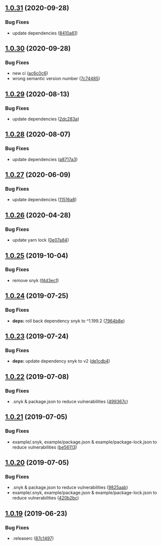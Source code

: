 ## [1.0.31](https://github.com/JimmyBeldone/gatsby-plugin-stylus-resources/compare/v1.0.30...v1.0.31) (2020-09-28)


### Bug Fixes

* update dependencies ([8410a61](https://github.com/JimmyBeldone/gatsby-plugin-stylus-resources/commit/8410a616c9a5b0e67a965f3817e2983870df57bb))

## [1.0.30](https://github.com/JimmyBeldone/gatsby-plugin-stylus-resources/compare/v1.0.29...v1.0.30) (2020-09-28)


### Bug Fixes

* new ci ([ac6c0c6](https://github.com/JimmyBeldone/gatsby-plugin-stylus-resources/commit/ac6c0c64d25731fdf7527bf7523fa7f1bd163f87))
* wrong semantic version number ([7c74485](https://github.com/JimmyBeldone/gatsby-plugin-stylus-resources/commit/7c7448557b6b875873afd73946c8c8c699eec558))

## [1.0.29](https://github.com/JimmyBeldone/gatsby-plugin-stylus-resources/compare/v1.0.28...v1.0.29) (2020-08-13)


### Bug Fixes

* update dependencies ([2dc283a](https://github.com/JimmyBeldone/gatsby-plugin-stylus-resources/commit/2dc283a1cd1cc029cf197cf91bf7548b225043d5))

## [1.0.28](https://github.com/JimmyBeldone/gatsby-plugin-stylus-resources/compare/v1.0.27...v1.0.28) (2020-08-07)


### Bug Fixes

* update dependencies ([a8717a3](https://github.com/JimmyBeldone/gatsby-plugin-stylus-resources/commit/a8717a3a7bbc8001fc89ae838b74c0fee344fffa))

## [1.0.27](https://github.com/JimmyBeldone/gatsby-plugin-stylus-resources/compare/v1.0.26...v1.0.27) (2020-06-09)


### Bug Fixes

* update dependencies ([11516a8](https://github.com/JimmyBeldone/gatsby-plugin-stylus-resources/commit/11516a8f1118a457de7ce65a4bc8cb02437ff2f7))

## [1.0.26](https://github.com/JimmyBeldone/gatsby-plugin-stylus-resources/compare/v1.0.25...v1.0.26) (2020-04-28)


### Bug Fixes

* update yarn lock ([0e07a84](https://github.com/JimmyBeldone/gatsby-plugin-stylus-resources/commit/0e07a84e5e1e40a1b7a72ae8f20531375ef72474))

## [1.0.25](https://github.com/JimmyBeldone/gatsby-plugin-stylus-resources/compare/v1.0.24...v1.0.25) (2019-10-04)


### Bug Fixes

* remove snyk ([f4d3ec1](https://github.com/JimmyBeldone/gatsby-plugin-stylus-resources/commit/f4d3ec1))

## [1.0.24](https://github.com/JimmyBeldone/gatsby-plugin-stylus-resources/compare/v1.0.23...v1.0.24) (2019-07-25)


### Bug Fixes

* **deps:** roll back dependency snyk to ^1.199.2 ([7964b8e](https://github.com/JimmyBeldone/gatsby-plugin-stylus-resources/commit/7964b8e))

## [1.0.23](https://github.com/JimmyBeldone/gatsby-plugin-stylus-resources/compare/v1.0.22...v1.0.23) (2019-07-24)


### Bug Fixes

* **deps:** update dependency snyk to v2 ([de1cdb4](https://github.com/JimmyBeldone/gatsby-plugin-stylus-resources/commit/de1cdb4))

## [1.0.22](https://github.com/JimmyBeldone/gatsby-plugin-stylus-resources/compare/v1.0.21...v1.0.22) (2019-07-08)


### Bug Fixes

* .snyk & package.json to reduce vulnerabilities ([499367c](https://github.com/JimmyBeldone/gatsby-plugin-stylus-resources/commit/499367c))

## [1.0.21](https://github.com/JimmyBeldone/gatsby-plugin-stylus-resources/compare/v1.0.20...v1.0.21) (2019-07-05)


### Bug Fixes

* example/.snyk, example/package.json & example/package-lock.json to reduce vulnerabilities ([be56113](https://github.com/JimmyBeldone/gatsby-plugin-stylus-resources/commit/be56113))

## [1.0.20](https://github.com/JimmyBeldone/gatsby-plugin-stylus-resources/compare/v1.0.19...v1.0.20) (2019-07-05)


### Bug Fixes

* .snyk & package.json to reduce vulnerabilities ([9825aab](https://github.com/JimmyBeldone/gatsby-plugin-stylus-resources/commit/9825aab))
* example/.snyk, example/package.json & example/package-lock.json to reduce vulnerabilities ([420b2bc](https://github.com/JimmyBeldone/gatsby-plugin-stylus-resources/commit/420b2bc))

## [1.0.19](https://github.com/JimmyBeldone/gatsby-plugin-stylus-resources/compare/v1.0.18...v1.0.19) (2019-06-23)


### Bug Fixes

* .releaserc ([87c1497](https://github.com/JimmyBeldone/gatsby-plugin-stylus-resources/commit/87c1497))
